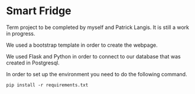 # Smart Fridge 

Term project to be completed by myself and Patrick Langis. It is still a work in progress. 
 
 We used a bootstrap template in order to create the webpage. 
 
 We used Flask and Python in order to connect to our database that was created in Postgresql.  

In order to set up the environment you need to do the following command. 

```
pip install -r requirements.txt
```